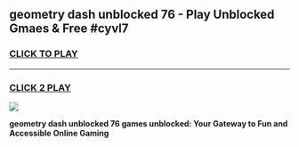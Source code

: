 
## geometry dash unblocked 76 - Play Unblocked Gmaes & Free #cyvl7
<h3>
<a href="https://news.freeplayer.one?title=geometry_dash_unblocked_76&ref=26F">CLICK TO PLAY</a></h3>
<hr>

<h3>
<a href="https://news.freeplayer.one?title=geometry_dash_unblocked_76&ref=26F">CLICK 2 PLAY</a>
  
</h3>

<a href="https://news.freeplayer.one?title=geometry_dash_unblocked_76&ref=26F/"><img src="https://clearcache.store/games.png"></a>


**geometry dash unblocked 76 games unblocked: Your Gateway to Fun and Accessible Online Gaming**
